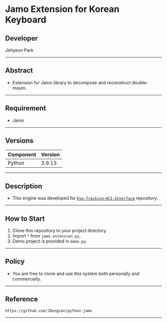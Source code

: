 # Jamo Extension for Korean Keyboard

## Developer
Jehyeon Park

<hr/>

## Abstract

- Extension for Jamo library to decompose and reconstruct double-moum.

<hr/>

## Requirement

- Jamo

<hr/>

## Versions
| Component | Version |
|-----------|---------|
| Python    |3.9.13|

<hr/>

## Description

- This engine was developed for <a href = 'https://github.com/heat-of-fusion/Eye-Tracking-HCI-Interface'>```Eye-Tracking-HCI-Interface```</a> repository.

<hr/>

## How to Start

1. Clone this repository to your project directory.
2. Import ```*``` from ```jamo_extension.py```.
3. Demo project is provided in ```demo.py```.

<hr/>

## Policy

- You are free to clone and use this system both personally and commercially.

<hr/>

## Reference

```https://github.com/JDongian/python-jamo```

<hr/>